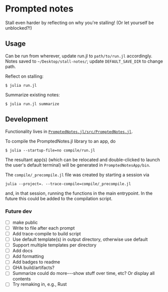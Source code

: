 # Prompted notes

Stall even harder by reflecting on why you're stalling! (Or let yourself be unblocked?!)

## Usage

Can be run from wherever, update run.jl to `path/to/run.jl` accordingly. Notes saved to `~/Desktop/stall-notes/`; update `DEFAULT_SAVE_DIR` to change path. 

Reflect on stalling:
```
$ julia run.jl
```

Summarize existing notes:
```
$ julia run.jl summarize
```

## Development 

Functionality lives in [`PromptedNotes.jl/src/PromptedNotes.jl`](PromptedNotes.jl/src/PromptedNotes.jl).

To compile the PromptedNotes.jl library to an app, do
```
$ julia --startup-file=no compile/run.jl 
```
The resultant app(s) (which can be relocated and double-clicked to launch the user's default terminal) will be generated in `PromptedNotesApp/bin`.

The `compile/_precompile.jl` file was created by starting a session via 
```
julia --project=. --trace-compile=compile/_precompile.jl  
``` 
and, in that session, running the functions in the main entrypoint. In the future this could be added to the compilation script.

### Future dev 
- [ ] make public 
- [ ] Write to file after each prompt
- [ ] Add trace-compile to build script
- [ ] Use default template(s) in output directory, otherwise use default
- [ ] Support multiple templates per directory
- [ ] Add docs
- [ ] Add formatting
- [ ] Add badges to readme
- [ ] GHA build/artifacts?
- [ ] Summarize could do more---show stuff over time, etc? Or display all contents
- [ ] Try remaking in, e.g., Rust
